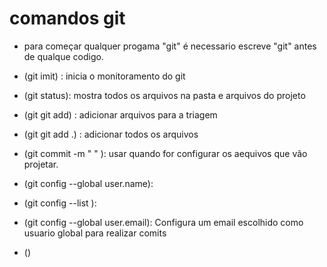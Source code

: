 # comandos git

- para começar qualquer progama "git" é necessario escreve "git" antes de qualque codigo.

- (git imit) : inicia o monitoramento do git

- (git status): mostra todos os arquivos na pasta e arquivos do projeto 

- (git git add) : adicionar arquivos para a triagem

- (git git add .) : adicionar todos os arquivos

- (git commit -m " " ): usar quando for configurar os aequivos que vão projetar.

- (git config --global user.name): 

- (git config --list ):

- (git config --global user.email): Configura um email escolhido como usuario global para realizar comits

- ()